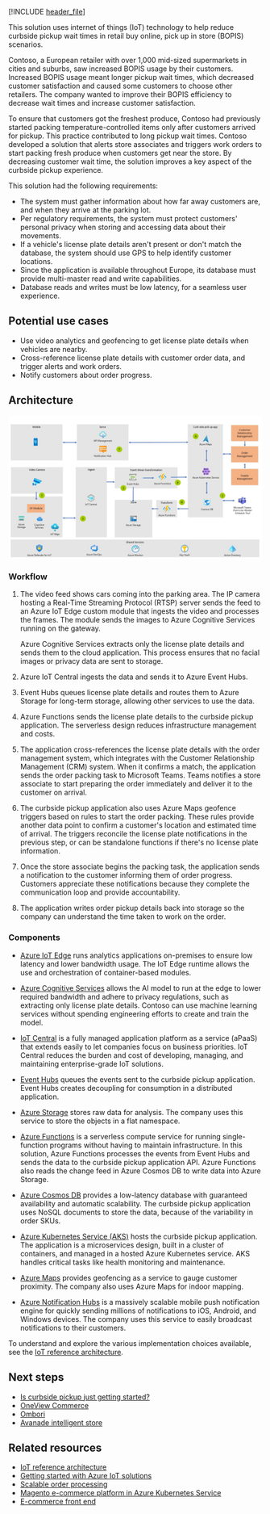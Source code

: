 [!INCLUDE [header_file](../../../includes/sol-idea-header.md)]

This solution uses internet of things (IoT) technology to help reduce curbside pickup wait times in retail buy online, pick up in store (BOPIS) scenarios.

Contoso, a European retailer with over 1,000 mid-sized supermarkets in cities and suburbs, saw increased BOPIS usage by their customers. Increased BOPIS usage meant longer pickup wait times, which decreased customer satisfaction and caused some customers to choose other retailers. The company wanted to improve their BOPIS efficiency to decrease wait times and increase customer satisfaction.

To ensure that customers got the freshest produce, Contoso had previously started packing temperature-controlled items only after customers arrived for pickup. This practice contributed to long pickup wait times. Contoso developed a solution that alerts store associates and triggers work orders to start packing fresh produce when customers get near the store. By decreasing customer wait time, the solution improves a key aspect of the curbside pickup experience.

This solution had the following requirements:

- The system must gather information about how far away customers are, and when they arrive at the parking lot.
- Per regulatory requirements, the system must protect customers' personal privacy when storing and accessing data about their movements.
- If a vehicle's license plate details aren't present or don't match the database, the system should use GPS to help identify customer locations.
- Since the application is available throughout Europe, its database must provide multi-master read and write capabilities.
- Database reads and writes must be low latency, for a seamless user experience.

## Potential use cases

- Use video analytics and geofencing to get license plate details when vehicles are nearby.
- Cross-reference license plate details with customer order data, and trigger alerts and work orders.
- Notify customers about order progress.

## Architecture

![Architecture diagram showing the data flow for the buy-online-pick-up-in-store IoT solution.](media/bopis.png)

### Workflow

1. The video feed shows cars coming into the parking area. The IP camera hosting a Real-Time Streaming Protocol (RTSP) server sends the feed to an Azure IoT Edge custom module that ingests the video and processes the frames. The module sends the images to Azure Cognitive Services running on the gateway.

   Azure Cognitive Services extracts only the license plate details and sends them to the cloud application. This process ensures that no facial images or privacy data are sent to storage.

1. Azure IoT Central ingests the data and sends it to Azure Event Hubs.

1. Event Hubs queues license plate details and routes them to Azure Storage for long-term storage, allowing other services to use the data.

1. Azure Functions sends the license plate details to the curbside pickup application. The serverless design reduces infrastructure management and costs.

1. The application cross-references the license plate details with the order management system, which integrates with the Customer Relationship Management (CRM) system. When it confirms a match, the application sends the order packing task to Microsoft Teams. Teams notifies a store associate to start preparing the order immediately and deliver it to the customer on arrival.

1. The curbside pickup application also uses Azure Maps geofence triggers based on rules to start the order packing. These rules provide another data point to confirm a customer's location and estimated time of arrival. The triggers reconcile the license plate notifications in the previous step, or can be standalone functions if there's no license plate information.

1. Once the store associate begins the packing task, the application sends a notification to the customer informing them of order progress. Customers appreciate these notifications because they complete the communication loop and provide accountability.

1. The application writes order pickup details back into storage so the company can understand the time taken to work on the order.

### Components

- [Azure IoT Edge](https://azure.microsoft.com/services/iot-edge) runs analytics applications on-premises to ensure low latency and lower bandwidth usage. The IoT Edge runtime allows the use and orchestration of container-based modules.

- [Azure Cognitive Services](https://azure.microsoft.com/services/cognitive-services) allows the AI model to run at the edge to lower required bandwidth and adhere to privacy regulations, such as extracting only license plate details. Contoso can use machine learning services without spending engineering efforts to create and train the model.

- [IoT Central](https://azure.microsoft.com/services/iot-central) is a fully managed application platform as a service (aPaaS) that extends easily to let companies focus on business priorities. IoT Central reduces the burden and cost of developing, managing, and maintaining enterprise-grade IoT solutions.

- [Event Hubs](https://azure.microsoft.com/services/event-hubs) queues the events sent to the curbside pickup application. Event Hubs creates decoupling for consumption in a distributed application.

- [Azure Storage](https://azure.microsoft.com/services/storage) stores raw data for analysis. The company uses this service to store the objects in a flat namespace.

- [Azure Functions](https://azure.microsoft.com/services/functions) is a serverless compute service for running single-function programs without having to maintain infrastructure. In this solution, Azure Functions processes the events from Event Hubs and sends the data to the curbside pickup application API. Azure Functions also reads the change feed in Azure Cosmos DB to write data into Azure Storage.

- [Azure Cosmos DB](https://azure.microsoft.com/services/cosmos-db) provides a low-latency database with guaranteed availability and automatic scalability. The curbside pickup application uses NoSQL documents to store the data, because of the variability in order SKUs.

- [Azure Kubernetes Service (AKS)](https://azure.microsoft.com/services/kubernetes-service) hosts the curbside pickup application. The application is a microservices design, built in a cluster of containers, and managed in a hosted Azure Kubernetes service. AKS handles critical tasks like health monitoring and maintenance.

- [Azure Maps](https://azure.microsoft.com/services/azure-maps/) provides geofencing as a service to gauge customer proximity. The company also uses Azure Maps for indoor mapping.

- [Azure Notification Hubs](https://azure.microsoft.com/services/notification-hubs) is a massively scalable mobile push notification engine for quickly sending millions of notifications to iOS, Android, and Windows devices. The company uses this service to easily broadcast notifications to their customers.

To understand and explore the various implementation choices available, see the [IoT reference architecture](../../reference-architectures/iot.yml).

## Next steps

- [Is curbside pickup just getting started?](https://retailwire.com/discussion/is-curbside-pickup-just-getting-started)
- [OneView Commerce](https://www.oneviewcommerce.com)
- [Ombori](https://ombori.com)
- [Avanade intelligent store](https://www.avanade.com/en/industry/retail/intelligent-store-whitepaper)

## Related resources

- [IoT reference architecture](../../reference-architectures/iot.yml)
- [Getting started with Azure IoT solutions](../../reference-architectures/iot/iot-architecture-overview.md)
- [Scalable order processing](../data/ecommerce-order-processing.yml)
- [Magento e-commerce platform in Azure Kubernetes Service](../magento/magento-azure.yml)
- [E-commerce front end](../apps/ecommerce-scenario.yml)
